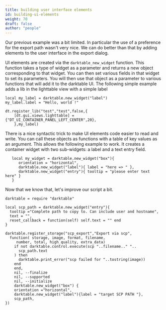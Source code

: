 ```yaml
---
title: building user interface elements
id: building-ui-elements
weight: 70
draft: false
author: "people"
---
```


Our previous example was a bit limited. In particular the use of a preference for the export path wasn't very nice. We can do better than that by adding elements to the user interface in the export dialog.

UI elements are created via the `darktable_new_widget` function. This function takes a type of widget as a parameter and returns a new object corresponding to that widget. You can then set various fields in that widget to set its parameters. You will then use that object as a parameter to various functions that will add it to the darktable UI. The following simple example adds a lib in the lighttable view with a simple label

```
local my_label = darktable.new_widget("label")
my_label.label = "Hello, world !"

dt.register_lib("test","test",false,{
    [dt.gui.views.lighttable] = {"DT_UI_CONTAINER_PANEL_LEFT_CENTER",20},
    },my_label)
```

There is a nice syntactic trick to make UI elements code easier to read and write. You can call these objects as functions with a table of key values as an argument. This allows the following example to work. It creates a container widget with two sub-widgets: a label and a text entry field.

```
   local my_widget = darktable.new_widget("box"){
      orientation = "horizontal",
      darktable.new_widget("label"){ label = "here => " },
      darktable.new_widget("entry"){ tooltip = "please enter text here" }
   }
```

Now that we know that, let's improve our script a bit.

```
darktable = require "darktable"

local scp_path = darktable.new_widget("entry"){
  tooltip ="Complete path to copy to. Can include user and hostname",
  text = "",
  reset_callback = function(self) self.text = "" end
}

darktable.register_storage("scp_export","Export via scp",
  function( storage, image, format, filename,
     number, total, high_quality, extra_data)
    if not darktable.control.execute(scp "..filename.." "..
      scp_path.text
    ) then
      darktable.print_error("scp failed for "..tostring(image))
    end
    end,
    nil, --finalize
    nil, --supported
    nil, --initialize
    darktable.new_widget("box") {
    orientation ="horizontal",
    darktable.new_widget("label"){label = "target SCP PATH "},
    scp_path,
})
```
